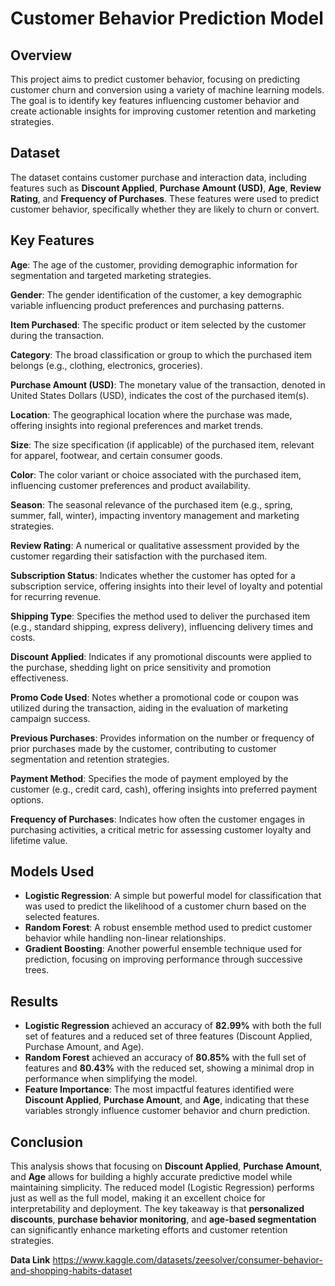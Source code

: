 # Customer Behavior Prediction Model

## Overview
This project aims to predict customer behavior, focusing on predicting customer churn and conversion using a variety of machine learning models. The goal is to identify key features influencing customer behavior and create actionable insights for improving customer retention and marketing strategies.

## Dataset
The dataset contains customer purchase and interaction data, including features such as **Discount Applied**, **Purchase Amount (USD)**, **Age**, **Review Rating**, and **Frequency of Purchases**. These features were used to predict customer behavior, specifically whether they are likely to churn or convert.

## Key Features
**Age**: The age of the customer, providing demographic information for segmentation and targeted marketing strategies.

**Gender**: The gender identification of the customer, a key demographic variable influencing product preferences and purchasing patterns.

**Item Purchased**: The specific product or item selected by the customer during the transaction.

**Category**: The broad classification or group to which the purchased item belongs (e.g., clothing, electronics, groceries).

**Purchase Amount (USD)**: The monetary value of the transaction, denoted in United States Dollars (USD), indicates the cost of the purchased item(s).

**Location**: The geographical location where the purchase was made, offering insights into regional preferences and market trends.

**Size**: The size specification (if applicable) of the purchased item, relevant for apparel, footwear, and certain consumer goods.

**Color**: The color variant or choice associated with the purchased item, influencing customer preferences and product availability.

**Season**: The seasonal relevance of the purchased item (e.g., spring, summer, fall, winter), impacting inventory management and marketing strategies.

**Review Rating**: A numerical or qualitative assessment provided by the customer regarding their satisfaction with the purchased item.

**Subscription Status**: Indicates whether the customer has opted for a subscription service, offering insights into their level of loyalty and potential for recurring revenue.

**Shipping Type**: Specifies the method used to deliver the purchased item (e.g., standard shipping, express delivery), influencing delivery times and costs.

**Discount Applied**: Indicates if any promotional discounts were applied to the purchase, shedding light on price sensitivity and promotion effectiveness.

**Promo Code Used**: Notes whether a promotional code or coupon was utilized during the transaction, aiding in the evaluation of marketing campaign success.

**Previous Purchases**: Provides information on the number or frequency of prior purchases made by the customer, contributing to customer segmentation and retention strategies.

**Payment Method**: Specifies the mode of payment employed by the customer (e.g., credit card, cash), offering insights into preferred payment options.

**Frequency of Purchases**: Indicates how often the customer engages in purchasing activities, a critical metric for assessing customer loyalty and lifetime value.

## Models Used
- **Logistic Regression**: A simple but powerful model for classification that was used to predict the likelihood of a customer churn based on the selected features.
- **Random Forest**: A robust ensemble method used to predict customer behavior while handling non-linear relationships.
- **Gradient Boosting**: Another powerful ensemble technique used for prediction, focusing on improving performance through successive trees.

## Results
- **Logistic Regression** achieved an accuracy of **82.99%** with both the full set of features and a reduced set of three features (Discount Applied, Purchase Amount, and Age).
- **Random Forest** achieved an accuracy of **80.85%** with the full set of features and **80.43%** with the reduced set, showing a minimal drop in performance when simplifying the model.
- **Feature Importance**: The most impactful features identified were **Discount Applied**, **Purchase Amount**, and **Age**, indicating that these variables strongly influence customer behavior and churn prediction.

## Conclusion
This analysis shows that focusing on **Discount Applied**, **Purchase Amount**, and **Age** allows for building a highly accurate predictive model while maintaining simplicity. The reduced model (Logistic Regression) performs just as well as the full model, making it an excellent choice for interpretability and deployment. The key takeaway is that **personalized discounts**, **purchase behavior monitoring**, and **age-based segmentation** can significantly enhance marketing efforts and customer retention strategies.

**Data Link**
https://www.kaggle.com/datasets/zeesolver/consumer-behavior-and-shopping-habits-dataset
